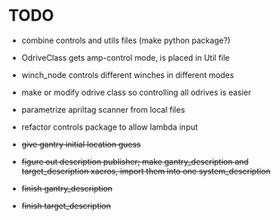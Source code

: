 # TODO
- combine controls and utils files (make python package?)
- OdriveClass gets amp-control mode, is placed in Util file
- winch_node controls different winches in different modes
- make or modify odrive class so controlling all odrives is easier
- parametrize apriltag scanner from local files
- refactor controls package to allow lambda input

- ~~give gantry initial location guess~~
- ~~figure out description publisher; make gantry_description and target_description xacros, import them into one system_description~~
- ~~finish gantry_description~~
- ~~finish target_description~~